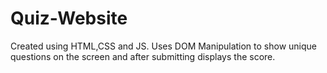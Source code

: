 # Quiz-Website
Created using HTML,CSS and JS. Uses DOM Manipulation to show unique questions on the screen and after submitting displays the score.
